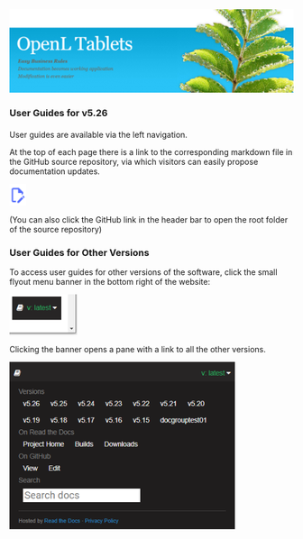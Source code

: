 <img src="img/OpenLHome.png" width="700">

<h3 style="margin-bottom:1.25em;">User Guides for v5.26</h3>

User guides are available via the left navigation.

At the top of each page there is a link to the corresponding markdown file in the GitHub source repository, via which visitors can easily propose documentation updates.

<img src="img/edit_github.png" width="30">

(You can also click the GitHub link in the header bar to open the root folder of the source repository)

<h3> User Guides for Other Versions</h3>

To access user guides for other versions of the software, click the small flyout menu banner in the bottom right of the website:

<img src="img/versions_flyout_closed.png" width="120">

Clicking the banner opens a pane with a link to all the other versions.

<img src="img/versions_flyout_open.png" width="400">
